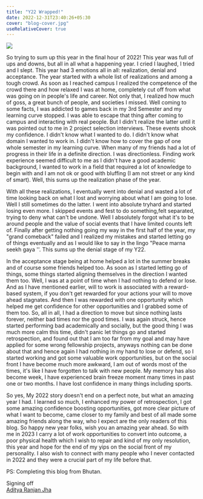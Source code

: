 ```yaml
---
title: "Y22 Wrapped!"
date: 2022-12-31T23:40:26+05:30
cover: "blog-cover.jpg"
useRelativeCover: true
---
```


![](blog-cover.jpg)

So trying to sum up this year in the final hour of 2022! This year was full of ups and downs, but all in all what a happening year. I cried I laughed, I tried and I slept. This year had 3 emotions all in all: realization, denial and acceptance. The year started with a whole list of realizations and among a tough crowd. As soon as I reached campus I realized the competence of the crowd there and how relaxed I was at home, completely cut off from what was going on in people's life and career. Not only that, I realized how much of goss, a great bunch of people, and societies I missed. Well coming to some facts, I was addicted to games back in my 3rd Semester and my learning curve stopped. I was able to escape that thing after coming to campus and interacting with real people. But I didn't realize the latter until it was pointed out to me in 2 project selection interviews. These events shook my confidence. I didn't know what I wanted to do. I didn't know what domain I wanted to work in. I didn't know how to cover the gap of one whole semester in my learning curve. When many of my friends had a lot of progress in their life in a definite direction. I was directionless. Finding work experience seemed difficult to me as I didn't have a good academic background, I wanted to work in a field that required a lot of knowledge to begin with and I am not ok or good with bluffing (I am not street or any kind of smart). Well, this sums up the realization phase of the year.

With all these realizations, I eventually went into denial and wasted a lot of time looking back on what I lost and worrying about what I am going to lose. Well I still sometimes do the latter. I went into absolute tryhard and started losing even more. I skipped events and fest to do something,felt separated, trying to deny what can't be undone. Well I absolutely forgot what it's to be around people and the value of social events that I have limited counts left of. Finally after getting nothing going my way in the first half of the year, my "grand comeback" failed and  I realized my mistakes and started letting go of things eventually and as I would like to say in the lingo "Peace marna seekh gaya ''. This sums up the denial stage of my Y22.

In the acceptance stage being at home helped a lot in the summer breaks and of course some friends helped too. As soon as I started letting go of things, some things started aligning themselves in the direction I wanted them too. Well, I was at a point of time when I had nothing to defend or lose. And as I have mentioned earlier, will to work is associated with a reward-based system, if you don't get rewarded for your actions your will to move ahead stagnates. And then I was rewarded with one opportunity which helped me get confidence for other opportunities and I grabbed some of them too. So, all in all, I had a direction to move but since nothing lasts forever, neither bad times nor the good times. I was again struck, hence started performing bad academically and socially, but the good thing I was much more calm this time, didn't panic let things go and started retrospection, and found out that I am too far from my goal and may have applied for some wrong fellowship projects, anyways nothing can be done about that and hence again I had nothing in my hand to lose or defend, so I started working and got some valuable work opportunities, but on the social front I have become much more awkward, I am out of words most of the times, it's like I have forgotten to talk with new people. My memory has also become week, I have experienced brain freeze moment many times in past one or two months. I have lost confidence in many things including sports.

So yes, My 2022 story doesn't end on a perfect note, but what an amazing year I had. I learned so much, I enhanced my power of retrospection, I got some amazing confidence boosting opportunities, got more clear picture of what I want to become, came closer to my family and best of all made some amazing friends along the way, who I expect are the only readers of this blog. So happy new year folks, wish you an amazing year ahead. So with me in 2023 I carry a lot of work opportunities to convert into outcome, a poor physical health which I wish to repair and kind of my only resolution, this year and hope for the end of my yips on the social front of my personality. I also wish to connect with many people who I never contacted in 2022 and they were a crucial part of my life before that.

PS: Completing this blog from Bhutan.
<br/>

Signing off \
[Aditya Ranjan Jha](https://github.com/Adiboy3112)

